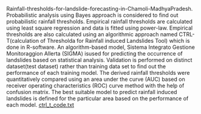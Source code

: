 Rainfall-thresholds-for-landslide-forecasting-in-Chamoli-MadhyaPradesh.
Probabilistic analysis using Bayes approach is considered to find out probabilistic rainfall thresholds.
Empirical rainfall thresholds are calculated using least square regression and data is fitted using power-law.
Empirical thresholds are also calculated using an algorithmic approach named CTRL-T(calculation of Thresholda for Rainfall induced Landslides Tool) which is done in R-software.
An algorithm-based model, Sistema Integrato Gestione Monitoraggion Allerta (SIGMA) isused for predicting the occurrence of landslides based on statistical analysis.
Validation is performed on distinct dataset(test dataset) rather than training data set to find out the performance of each training model.
The derived rainfall thresholds were quantitatively compared using an area under the curve (AUC) based on receiver operating characteristics (ROC) curve method with the help of confusion matrix.
The best suitable model to predict rainfall induced landslides is defined for the particular area based on the performance of each model. 
[ctrl_t_code.txt](https://github.com/Anjali-Anju7/Rainfall-thresholds-for-landslide-forecasting-in-Chamoli-MadhyaPradesh/files/10220797/ctrl_t_code.txt)
